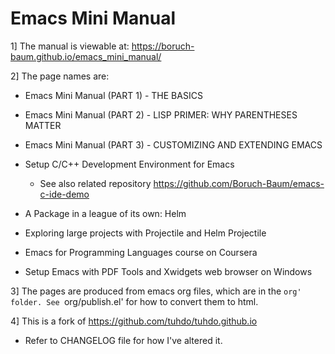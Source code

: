 Emacs Mini Manual
=================

1] The manual is viewable at:
   https://boruch-baum.github.io/emacs_mini_manual/

2] The page names are:

  * Emacs Mini Manual (PART 1) - THE BASICS

  * Emacs Mini Manual (PART 2) - LISP PRIMER: WHY PARENTHESES MATTER

  * Emacs Mini Manual (PART 3) - CUSTOMIZING AND EXTENDING EMACS

  * Setup C/C++ Development Environment for Emacs

    + See also related repository
      https://github.com/Boruch-Baum/emacs-c-ide-demo

  * A Package in a league of its own: Helm

  * Exploring large projects with Projectile and Helm Projectile

  * Emacs for Programming Languages course on Coursera

  * Setup Emacs with PDF Tools and Xwidgets web browser on Windows

3] The pages are produced from emacs org files, which are in the `org'
   folder. See `org/publish.el' for how to convert them to html.

4] This is a fork of https://github.com/tuhdo/tuhdo.github.io

   + Refer to CHANGELOG file for how I've altered it.

